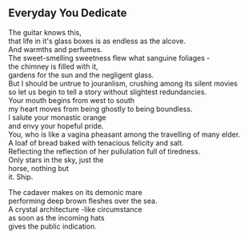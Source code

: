 Everyday You Dedicate
---------------------
The guitar knows this,  
that life in it's glass boxes is as endless as the alcove.  
And warmths and perfumes.  
The sweet-smelling sweetness flew what sanguine foliages -  
the chimney is filled with it,  
gardens for the sun and the negligent glass.  
But I should be untrue to jouranlism, crushing among its silent movies  
so let us begin to tell a story without slightest redundancies.  
Your mouth begins from west to south  
my heart moves from being ghostly to being boundless.  
I salute your monastic orange  
and envy your hopeful pride.  
You, who is like a vagina pheasant among the travelling of many elder.  
A loaf of bread baked with tenacious felicity and salt.  
Reflecting the reflection of her pullulation full of tiredness.  
Only stars in the sky, just the  
horse, nothing but  
it. Ship.  
  
The cadaver makes on its demonic mare  
performing deep brown fleshes over the sea.  
A crystal architecture -like circumstance  
as soon as the incoming hats  
gives the public indication.  
